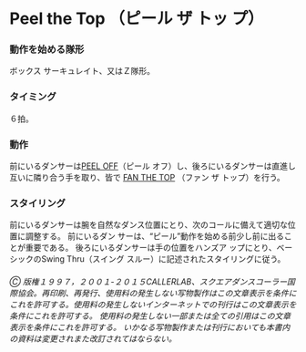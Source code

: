 

# Peel the Top （ピール ザ トッ プ）
### 動作を始める隊形
 ボックス サーキュレイト、又はＺ隊形。
### タイミング
 ６拍。
### 動作

前にいるダンサーは[PEEL OFF](peel_off.md)（ピール オフ）し、後ろにいるダンサーは直進し互いに隣り合う手を取り、皆で [FAN THE TOP](fan_the_top.md) （ファン ザ トップ）を行う。

### スタイリング

前にいるダンサーは腕を自然なダンス位置にとり、次のコールに備えて適切な位置に調整する。 前にいるダン サーは、“ピール”動作を始める前少し前に出ることが重要である。 後ろにいるダンサーは手の位置をハンズア ップにとり、ベーシックのSwing Thru（スイング スルー）に記述されたスタイリングに従う。

###### Ⓒ 版権１９９７，２００１-２０１５CALLERLAB、スクエアダンスコーラー国際協会。再印刷、再発行、使用料の発生しない写物製作はこの文章表示を条件にこれを許可する。使用料の発生しないインターネットでの刊行はこの文章表示を条件にこれを許可する。 使用料の発生しない一部または全ての引用はこの文章表示を条件にこれを許可する。 いかなる写物製作または刊行においても本書内の資料は変更されまた改訂されてはならない。


